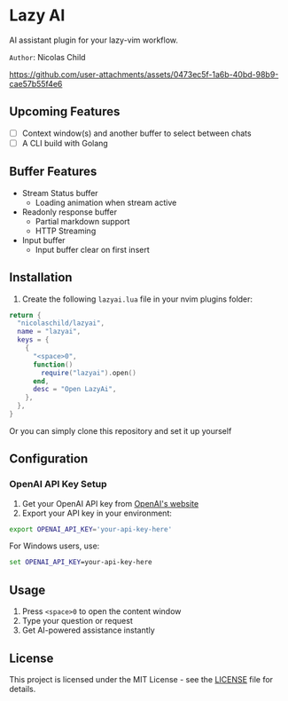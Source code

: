 # Lazy AI

AI assistant plugin for your lazy-vim workflow.

`Author`: Nicolas Child

https://github.com/user-attachments/assets/0473ec5f-1a6b-40bd-98b9-cae57b55f4e6

## Upcoming Features

- [ ] Context window(s) and another buffer to select between chats
- [ ] A CLI build with Golang

## Buffer Features

- Stream Status buffer
  - Loading animation when stream active
- Readonly response buffer
  - Partial markdown support
  - HTTP Streaming
- Input buffer
  - Input buffer clear on first insert

## Installation

1. Create the following `lazyai.lua` file in your nvim plugins folder:

```lua
return {
  "nicolaschild/lazyai",
  name = "lazyai",
  keys = {
    {
      "<space>0",
      function()
        require("lazyai").open()
      end,
      desc = "Open LazyAi",
    },
  },
}
```

Or you can simply clone this repository and set it up yourself

## Configuration

### OpenAI API Key Setup

1. Get your OpenAI API key from [OpenAI's website](https://platform.openai.com/api-keys)
2. Export your API key in your environment:

```bash
export OPENAI_API_KEY='your-api-key-here'
```

For Windows users, use:

```cmd
set OPENAI_API_KEY=your-api-key-here
```

## Usage

1. Press `<space>0` to open the content window
2. Type your question or request
3. Get AI-powered assistance instantly

## License

This project is licensed under the MIT License - see the [LICENSE](LICENSE) file for details.
